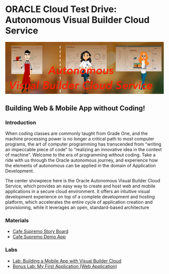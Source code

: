 # ORACLE Cloud Test Drive: Autonomous Visual Builder Cloud Service

![banner](resources/images/Banner.png)

## Building Web & Mobile App without Coding!

### Introduction
When coding classes are commonly taught from Grade One, and the machine processing power is no longer a critical path to most computer programs, the art of computer programming has transcended from “writing an impeccable piece of code” to “realizing an innovative idea in the context of machine”.  Welcome to the era of programming without coding. Take a ride with us through the Oracle autonomous journey, and experience how the elements of autonomous can be applied in the domain of Application Development.

The center showpiece here is the Oracle Autonomous Visual Builder Cloud Service, which provides an easy way to create and host web and mobile applications in a secure cloud environment. It offers an intuitive visual development experience on top of a complete development and hosting platform, which accelerates the entire cycle of application creation and provisioning, while it leverages an open, standard-based architecture  

### Materials

+ [Cafe Supremo Story Board](resources/materials/Cafe-Supremo-VBCS-StoryBoard-Extension-v1.pdf)
+ [Cafe Supremo Demo App](CF-Demo-App.md)

### Labs
+ [Lab: Building a Mobile App with Visual Builder Cloud](MOB_PART_1.md)
+ [Bonus Lab: My First Application (Web Application)](MyFirstApp.md)





